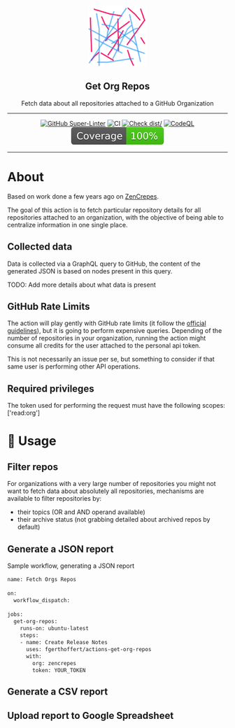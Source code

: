 <p align="center">
  <img alt="GoReleaser Logo" src="docs/zencrepes-logo.png" height="140" />
  <h2 align="center">Get Org Repos</h2>
  <p align="center">Fetch data about all repositories attached to a GitHub Organization</p>
</p>

---

<div align="center">

[![GitHub Super-Linter](https://github.com/fgerthoffert/actions-get-org-repos/actions/workflows/linter.yml/badge.svg)](https://github.com/super-linter/super-linter)
![CI](https://github.com/fgerthoffert/actions-get-org-repos/actions/workflows/ci.yml/badge.svg)
[![Check dist/](https://github.com/fgerthoffert/actions-get-org-repos/actions/workflows/check-dist.yml/badge.svg)](https://github.com/fgerthoffert/actions-get-org-repos/actions/workflows/check-dist.yml)
[![CodeQL](https://github.com/fgerthoffert/actions-get-org-repos/actions/workflows/codeql-analysis.yml/badge.svg)](https://github.com/fgerthoffert/actions-get-org-repos/actions/workflows/codeql-analysis.yml)
[![Coverage](./badges/coverage.svg)](./badges/coverage.svg)

</div>

---

# About

Based on work done a few years ago on
[ZenCrepes](https://docs.zencrepes.io/docs/).

The goal of this action is to fetch particular repository details for all
repositories attached to an organization, with the objective of being able to
centralize information in one single place.

## Collected data

Data is collected via a GraphQL query to GitHub, the content of the generated
JSON is based on nodes present in this query.

TODO: Add more details about what data is present

## GitHub Rate Limits

The action will play gently with GitHub rate limits (it follow the
[official guidelines](https://docs.github.com/en/graphql/overview/rate-limits-and-node-limits-for-the-graphql-api)),
but it is going to perform expensive queries. Depending of the number of
repositories in your organization, running the action might consume all credits
for the user attached to the personal api token.

This is not necessarily an issue per se, but something to consider if that same
user is performing other API operations.

## Required privileges

The token used for performing the request must have the following scopes:
['read:org']

# :rocket: Usage

## Filter repos

For organizations with a very large number of repositories you might not want to
fetch data about absolutely all repositories, mechanisms are available to filter
repositories by:

- their topics (OR and AND operand available)
- their archive status (not grabbing detailed about archived repos by default)

## Generate a JSON report

Sample workflow, generating a JSON report

```
name: Fetch Orgs Repos

on:
  workflow_dispatch:

jobs:
  get-org-repos:
    runs-on: ubuntu-latest
    steps:
    - name: Create Release Notes
      uses: fgerthoffert/actions-get-org-repos
      with:
        org: zencrepes
        token: YOUR_TOKEN
```

## Generate a CSV report

## Upload report to Google Spreadsheet
